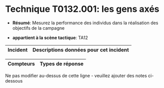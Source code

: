# Technique T0132.001: les gens axés

* **Résumé**: Mesurez la performance des individus dans la réalisation des objectifs de la campagne

* **appartient à la scène tactique**: TA12


|Incident |Descriptions données pour cet incident |
|-------- |-------------------- |



|Compteurs |Types de réponse |
|-------- |-------------- |


Ne pas modifier au-dessus de cette ligne - veuillez ajouter des notes ci-dessous